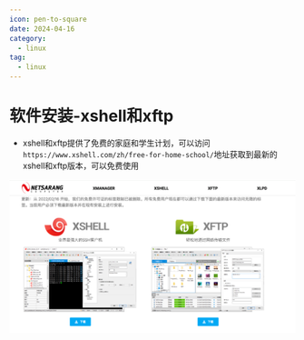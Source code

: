 ```yaml
---
icon: pen-to-square
date: 2024-04-16
category:
  - linux
tag:
  - linux
---
```

# 软件安装-xshell和xftp

- xshell和xftp提供了免费的家庭和学生计划，可以访问`https://www.xshell.com/zh/free-for-home-school/`地址获取到最新的xshell和xftp版本，可以免费使用

![image-20240311213424843](./images/image-20240311213424843.png)
